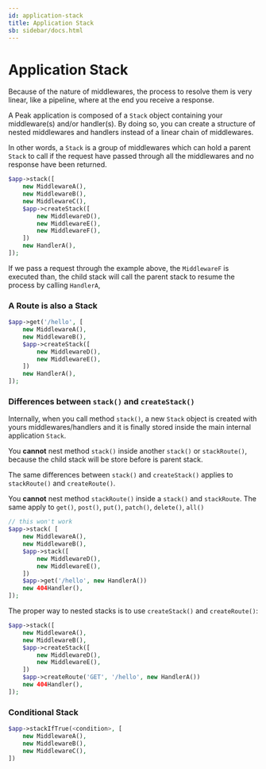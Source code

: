 ```yaml
---
id: application-stack
title: Application Stack
sb: sidebar/docs.html
---
```


# Application Stack

Because of the nature of middlewares, the process to resolve them is very linear, like a pipeline, where at the end you receive a response. 

A Peak application is composed of a ``Stack`` object containing your middleware(s) and/or handler(s). By doing so, you can create a structure of nested middlewares and handlers instead of a linear chain of middlewares.

In other words, a ``Stack`` is a group of middlewares which can hold a parent ``Stack`` to call if the request have passed through all the middlewares and no response have been returned.

```php
$app->stack([
    new MiddlewareA(),
    new MiddlewareB(),
    new MiddlewareC(),
    $app->createStack([
        new MiddlewareD(),
        new MiddlewareE(),
        new MiddlewareF(),
    ])
    new HandlerA(),
]);
```

If we pass a request through the example above, the ``MiddlewareF`` is executed than, the child stack will call the parent stack to resume the process by calling ``HandlerA``, 


### A Route is also a Stack

```php
$app->get('/hello', [
    new MiddlewareA(),
    new MiddlewareB(),
    $app->createStack([
        new MiddlewareD(),
        new MiddlewareE(),
    ])
    new HandlerA(),
]);
```

### Differences between ``stack()`` and ``createStack()``

Internally, when you call method ``stack()``, a new ``Stack`` object is created with yours middlewares/handlers and it is finally stored inside the main internal application ``Stack``. 

You **cannot** nest method ``stack()`` inside another ``stack()`` or ``stackRoute()``, because the child stack will be store before is parent stack.

The same differences between ``stack()`` and ``createStack()`` applies to ``stackRoute()`` and ``createRoute()``.

You **cannot** nest method ``stackRoute()`` inside a ``stack()`` and ``stackRoute``. The same apply to ``get()``, ``post()``, ``put()``, ``patch()``, ``delete()``, ``all()``

```php
// this won't work
$app->stack( [
    new MiddlewareA(),
    new MiddlewareB(),
    $app->stack([
        new MiddlewareD(),
        new MiddlewareE(),
    ])
    $app->get('/hello', new HandlerA())
    new 404Handler(),
]);
```

The proper way to nested stacks is to use ``createStack()`` and ``createRoute()``:

```php
$app->stack([
    new MiddlewareA(),
    new MiddlewareB(),
    $app->createStack([
        new MiddlewareD(),
        new MiddlewareE(),
    ])
    $app->createRoute('GET', '/hello', new HandlerA())
    new 404Handler(),
]);
```


### Conditional Stack

```php
$app->stackIfTrue(<condition>, [
    new MiddlewareA(),
    new MiddlewareB(),
    new MiddlewareC(),
])
```
